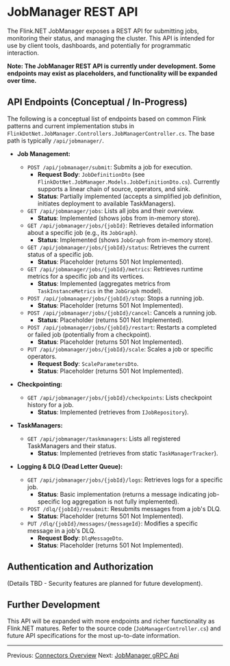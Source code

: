 # JobManager REST API

The Flink.NET JobManager exposes a REST API for submitting jobs, monitoring their status, and managing the cluster. This API is intended for use by client tools, dashboards, and potentially for programmatic interaction.

**Note: The JobManager REST API is currently under development. Some endpoints may exist as placeholders, and functionality will be expanded over time.**

## API Endpoints (Conceptual / In-Progress)

The following is a conceptual list of endpoints based on common Flink patterns and current implementation stubs in `FlinkDotNet.JobManager.Controllers.JobManagerController.cs`. The base path is typically `/api/jobmanager/`.

*   **Job Management:**
    *   `POST /api/jobmanager/submit`: Submits a job for execution.
        *   **Request Body**: `JobDefinitionDto` (see `FlinkDotNet.JobManager.Models.JobDefinitionDto.cs`). Currently supports a linear chain of source, operators, and sink.
        *   **Status**: Partially implemented (accepts a simplified job definition, initiates deployment to available TaskManagers).
    *   `GET /api/jobmanager/jobs`: Lists all jobs and their overview.
        *   **Status**: Implemented (shows jobs from in-memory store).
    *   `GET /api/jobmanager/jobs/{jobId}`: Retrieves detailed information about a specific job (e.g., its `JobGraph`).
        *   **Status**: Implemented (shows `JobGraph` from in-memory store).
    *   `GET /api/jobmanager/jobs/{jobId}/status`: Retrieves the current status of a specific job.
        *   **Status**: Placeholder (returns 501 Not Implemented).
    *   `GET /api/jobmanager/jobs/{jobId}/metrics`: Retrieves runtime metrics for a specific job and its vertices.
        *   **Status**: Implemented (aggregates metrics from `TaskInstanceMetrics` in the `JobGraph` model).
    *   `POST /api/jobmanager/jobs/{jobId}/stop`: Stops a running job.
        *   **Status**: Placeholder (returns 501 Not Implemented).
    *   `POST /api/jobmanager/jobs/{jobId}/cancel`: Cancels a running job.
        *   **Status**: Placeholder (returns 501 Not Implemented).
    *   `POST /api/jobmanager/jobs/{jobId}/restart`: Restarts a completed or failed job (potentially from a checkpoint).
        *   **Status**: Placeholder (returns 501 Not Implemented).
    *   `PUT /api/jobmanager/jobs/{jobId}/scale`: Scales a job or specific operators.
        *   **Request Body**: `ScaleParametersDto`.
        *   **Status**: Placeholder (returns 501 Not Implemented).

*   **Checkpointing:**
    *   `GET /api/jobmanager/jobs/{jobId}/checkpoints`: Lists checkpoint history for a job.
        *   **Status**: Implemented (retrieves from `IJobRepository`).

*   **TaskManagers:**
    *   `GET /api/jobmanager/taskmanagers`: Lists all registered TaskManagers and their status.
        *   **Status**: Implemented (retrieves from static `TaskManagerTracker`).

*   **Logging & DLQ (Dead Letter Queue):**
    *   `GET /api/jobmanager/jobs/{jobId}/logs`: Retrieves logs for a specific job.
        *   **Status**: Basic implementation (returns a message indicating job-specific log aggregation is not fully implemented).
    *   `POST /dlq/{jobId}/resubmit`: Resubmits messages from a job's DLQ.
        *   **Status**: Placeholder (returns 501 Not Implemented).
    *   `PUT /dlq/{jobId}/messages/{messageId}`: Modifies a specific message in a job's DLQ.
        *   **Request Body**: `DlqMessageDto`.
        *   **Status**: Placeholder (returns 501 Not Implemented).

## Authentication and Authorization

(Details TBD - Security features are planned for future development).

## Further Development

This API will be expanded with more endpoints and richer functionality as Flink.NET matures. Refer to the source code (`JobManagerController.cs`) and future API specifications for the most up-to-date information.

---
Previous: [Connectors Overview](./Connectors-Overview.md)
Next: [JobManager gRPC Api](./JobManager-Grpc-Api.md)
